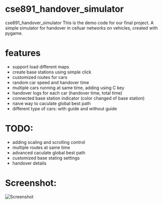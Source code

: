 # cse891_handover_simulator
cse891_handover_simulator
This is the demo code for our final project.
A simple simulator for handover in celluar networks on vehicles, created with pygame.
# features
 - support load different maps
 - create base stations using simple click
 - customized routes for cars
 - random car speed and handover time
 - multiple cars running at same time, adding using C key
 - handover logs for each car (handover time, total time)
 - connected base station indicator (color changed of base station)
 - naive way to caculate global best path
 - different type of cars: with guide and without guide
# TODO:
 - adding scaling and scrolling control
 - multiple routes at same time
 - advanced caculate global best path
 - customized base stating settings
 - handover details
# Screenshot:
![Screenshot](screenshot.PNG)
